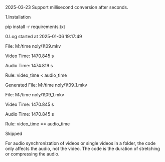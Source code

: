 2025-03-23
Support millisecond conversion after seconds.



1.Installation

pip install -r requirements.txt

0.Log started at 2025-01-06 19:17:49

  File: M:/time noly/1\09.mkv
 
  Video Time: 1470.845 s

  Audio Time: 1474.819 s

  Rule: video_time < audio_time

  Generated File: M:/time noly/1\09_1.mkv

  File: M:/time noly/1\09_1.mkv

  Video Time: 1470.845 s

  Audio Time: 1470.845 s

  Rule: video_time == audio_time

  Skipped

  For audio synchronization of videos or single videos in a folder, the code only affects the audio, not the video. The code is the duration of stretching or compressing the audio.

